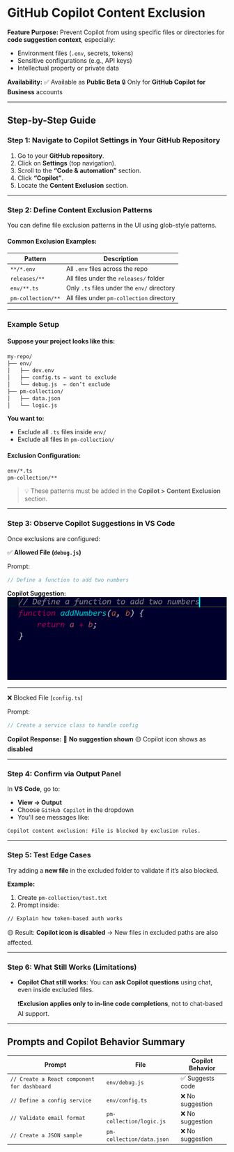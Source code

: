 # **GitHub Copilot Content Exclusion**

**Feature Purpose:**
Prevent Copilot from using specific files or directories for **code suggestion context**, especially:

* Environment files (`.env`, secrets, tokens)
* Sensitive configurations (e.g., API keys)
* Intellectual property or private data

**Availability:**
✅ Available as **Public Beta**
🔒 Only for **GitHub Copilot for Business** accounts

---

## **Step-by-Step Guide**

### **Step 1: Navigate to Copilot Settings in Your GitHub Repository**

1. Go to your **GitHub repository**.
2. Click on **Settings** (top navigation).
3. Scroll to the **“Code & automation”** section.
4. Click **“Copilot”**.
5. Locate the **Content Exclusion** section.

---

### **Step 2: Define Content Exclusion Patterns**

You can define file exclusion patterns in the UI using glob-style patterns.

#### **Common Exclusion Examples:**

| Pattern            | Description                                 |
| ------------------ | ------------------------------------------- |
| `**/*.env`         | All `.env` files across the repo            |
| `releases/**`      | All files under the `releases/` folder      |
| `env/**.ts`        | Only `.ts` files under the `env/` directory |
| `pm-collection/**` | All files under `pm-collection` directory   |

---

### **Example Setup**

#### **Suppose your project looks like this:**

```
my-repo/
├── env/
│   ├── dev.env
│   ├── config.ts ← want to exclude
│   └── debug.js  ← don’t exclude
├── pm-collection/
│   ├── data.json
│   └── logic.js
```

**You want to:**

* Exclude all `.ts` files inside `env/`
* Exclude all files in `pm-collection/`

#### **Exclusion Configuration:**

```
env/*.ts
pm-collection/**
```

>💡 These patterns must be added in the **Copilot > Content Exclusion** section.

---

### **Step 3: Observe Copilot Suggestions in VS Code**

Once exclusions are configured:

✅ **Allowed File (`debug.js`)**

Prompt:

```javascript
// Define a function to add two numbers
```

**Copilot Suggestion:**
![alt text](../images/img269.png)

---

❌ Blocked File (`config.ts`)

Prompt:

```ts
// Create a service class to handle config
```

**Copilot Response:**
🚫 **No suggestion shown**
🟡 Copilot icon shows as **disabled**

---

### **Step 4: Confirm via Output Panel**

In **VS Code**, go to:

* **View → Output**
* Choose `GitHub Copilot` in the dropdown
* You’ll see messages like:

```
Copilot content exclusion: File is blocked by exclusion rules.
```

---

### **Step 5: Test Edge Cases**
Try adding a **new file** in the excluded folder to validate if it’s also blocked.

**Example:**

1. Create `pm-collection/test.txt`
2. Prompt inside:

```txt
// Explain how token-based auth works
```

🟡 Result: **Copilot icon is disabled** → New files in excluded paths are also affected.

---

### **Step 6: What Still Works (Limitations)**

* **Copilot Chat still works**:
  You can **ask Copilot questions** using chat, even inside excluded files.

  ❗️**Exclusion applies only to in-line code completions**, not to chat-based AI support.

---

## **Prompts and Copilot Behavior Summary**

| Prompt                                      | File                      | Copilot Behavior |
| ------------------------------------------- | ------------------------- | ---------------- |
| `// Create a React component for dashboard` | `env/debug.js`            | ✅ Suggests code  |
| `// Define a config service`                | `env/config.ts`           | ❌ No suggestion  |
| `// Validate email format`                  | `pm-collection/logic.js`  | ❌ No suggestion  |
| `// Create a JSON sample`                   | `pm-collection/data.json` | ❌ No suggestion  |

